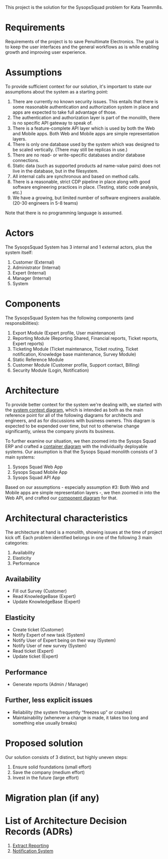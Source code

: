 This project is the solution for the SysopsSquad problem for Kata Teamm8s.

# Requirements

Requirements of the project is to save Penultimate Electronics. The goal is to keep the user interfaces and the general workflows as is while enabling growth and improving user experience.

# Assumptions

To provide sufficient context for our solution, it's important to state our assumptions about the system as a starting point:

1. There are currently no known security issues. This entails that there is some reasonable authentication and authorization system in place and apps are expected to take full advantage of those.
2. The authentication and authorization layer is part of the monolith, there is no specific API gateway to speak of.
3. There is a feature-complete API layer which is used by both the Web and Mobile apps. Both Web and Mobile apps are simple representation layers.
4. There is only one database used by the system which was designed to be scaled vertically. (There may still be replicas in use.)
5. There are no read- or write-specific databases and/or database connections.
6. Static data (such as supported products ad name-value pairs) does not live in the database, but in the filesystem.
7. All internal calls are synchronous and based on method calls.
8. There is a reasonable, strict CDP pipeline in place along with good software engineering practices in place. (Testing, static code analysis, etc.)
9. We have a growing, but limited number of software engineers available. (20-30 engineers in 5-8 teams)

Note that there is no programming language is assumed.

# Actors

The SysopsSquad System has 3 internal and 1 external actors, plus the system itself:

1. Customer (External)
2. Administrator (Internal)
3. Expert (Internal)
4. Manager (Internal)
5. System

# Components

The SysopsSquad System has the following components (and responsibilities):

1. Export Module (Expert profile, User maintenance)
2. Reporting Module (Reporting Shared, Financial reports, Ticket reports, Expert reports)
3. Ticketing Module (Ticket maintenance, Ticket routing, Ticket notification, Knowledge base maintenance, Survey Module)
4. Static Reference Module
5. Customer Module (Customer profile, Support contact, Billing)
6. Security Module (Login, Notification)

# Architecture

To provide better context for the system we're dealing with, we started with the [system context diagram](architecture/system-context-diagram.png), which is intended as both as the main reference point for all of the following diagrams for architects and engineers, and as for discussions with business owners. This diagram is expected to be expended over time, but not to otherwise change significantly, unless the company pivots its business.

To further examine our situation, we then zoomed into the Sysops Squad ERP and crafted a [container diagram](architecture/container-diagram.png) with the individually deployable systems. Our assumption is that the Sysops Squad monolith consists of 3 main systems:

1. Sysops Squad Web App
2. Sysops Squad Mobile App
3. Sysops Squad API App

Based on our assumptions - especially assumption #3: Both Web and Mobile apps are simple representation layers -, we then zoomed in into the Web API, and crafted our [component diagram](architecture/api-component-diagram.png) for that.

# Architectural characteristics

The architecture at hand is a monolith, showing issues at the time of project kick off. Each problem identified belongs in one of the following 3 main categories:

1. Availability
2. Elasticity
3. Performance

## Availability

- Fill out Survey (Customer)
- Read KnowledgeBase (Expert)
- Update KnowledgeBase (Expert)

## Elasticity

- Create ticket (Customer)
- Notify Expert of new task (System)
- Notify User of Expert being on their way (System)
- Notify User of new survey (System)
- Read ticket (Expert)
- Update ticket (Expert)

## Performance

- Generate reports (Admin / Manager)

## Further, less explicit issues

- Reliability (the system frequently “freezes up” or crashes)
- Maintainability (whenever a change is made, it takes too long and something else usually breaks)

# Proposed solution

Our solution consists of 3 distinct, but highly uneven steps:

1. Ensure solid foundations (small effort)
2. Save the company (medium effort)
3. Invest in the future (large effort)

# Migration plan (if any)



# List of Architecture Decision Records (ADRs)

1. [Extract Reporting](adrs/extract-reporting.md)
2. [Notification System](adrs/notification-system.md)
